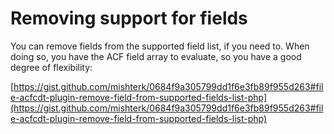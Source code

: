 # Removing support for fields

You can remove fields from the supported field list, if you need to. When doing so, you have the ACF field array to evaluate, so you have a good degree of flexibility:

[https://gist.github.com/mishterk/0684f9a305799dd1f6e3fb89f955d263#file-acfcdt-plugin-remove-field-from-supported-fields-list-php](https://gist.github.com/mishterk/0684f9a305799dd1f6e3fb89f955d263#file-acfcdt-plugin-remove-field-from-supported-fields-list-php)